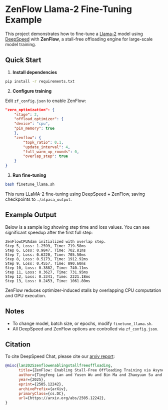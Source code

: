 
# ZenFlow Llama-2 Fine-Tuning Example

This project demonstrates how to fine-tune a [Llama-2](https://huggingface.co/meta-llama) model using [DeepSpeed](https://www.deepspeed.ai/) with **ZenFlow**, a stall-free offloading engine for large-scale model training.

## Quick Start

1. **Install dependencies**

```bash
pip install -r requirements.txt
```

2. **Configure training**

Edit `zf_config.json` to enable ZenFlow:

```json
"zero_optimization": {
    "stage": 2,
    "offload_optimizer": {
    "device": "cpu",
    "pin_memory": true
    },
    "zenflow": {
        "topk_ratio": 0.1,
        "update_interval": 4,
        "full_warm_up_rounds": 0,
        "overlap_step": true
    }
}
```

3. **Run fine-tuning**

```bash
bash finetune_llama.sh
```

This runs LLaMA-2 fine-tuning using DeepSpeed + ZenFlow, saving checkpoints to `./alpaca_output`.

## Example Output

Below is a sample log showing step time and loss values. You can see significant speedup after the first full step:

```
ZenFlowCPUAdam initialized with overlap step.
Step 5, Loss: 1.2599, Time: 719.58ms
Step 6, Loss: 0.9847, Time: 702.81ms
Step 7, Loss: 0.6220, Time: 705.50ms
Step 8, Loss: 0.5173, Time: 1912.92ms
Step 9, Loss: 0.4557, Time: 890.60ms
Step 10, Loss: 0.3882, Time: 740.11ms
Step 11, Loss: 0.3627, Time: 731.95ms
Step 12, Loss: 0.3341, Time: 2221.18ms
Step 13, Loss: 0.2453, Time: 1061.80ms
```

ZenFlow reduces optimizer-induced stalls by overlapping CPU computation and GPU execution.

## Notes

- To change model, batch size, or epochs, modify `finetune_llama.sh`.
- All DeepSpeed and ZenFlow options are controlled via `zf_config.json`.

## Citation

To cite DeepSpeed Chat, please cite our [arxiv report](https://arxiv.org/abs/2505.12242):

```bib
@misc{lan2025zenflowenablingstallfreeoffloading,
      title={ZenFlow: Enabling Stall-Free Offloading Training via Asynchronous Updates}, 
      author={Tingfeng Lan and Yusen Wu and Bin Ma and Zhaoyuan Su and Rui Yang and Tekin Bicer and Dong Li and Yue Cheng},
      year={2025},
      eprint={2505.12242},
      archivePrefix={arXiv},
      primaryClass={cs.DC},
      url={https://arxiv.org/abs/2505.12242}, 
}
```
